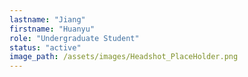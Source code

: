 ```yaml
---
lastname: "Jiang"
firstname: "Huanyu"
role: "Undergraduate Student"
status: "active"
image_path: /assets/images/Headshot_PlaceHolder.png
---
```

